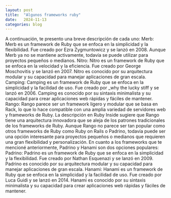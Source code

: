 ```yaml
---
layout: post
title:  "Algunos frameworks ruby"
date:   2024-11-13
categories: blog
---
```


A continuación, te presento una breve descripción de cada uno:
Merb: Merb es un framework de Ruby que se enfoca en la simplicidad y la flexibilidad. Fue creado por Ezra Zygmuntowicz y se lanzó en 2008. Aunque Merb ya no se mantiene activamente, todavía se puede utilizar para proyectos pequeños o medianos.
Nitro: Nitro es un framework de Ruby que se enfoca en la velocidad y la eficiencia. Fue creado por George Moschovitis y se lanzó en 2007. Nitro es conocido por su arquitectura modular y su capacidad para manejar aplicaciones de gran escala.
Camping: Camping es un framework de Ruby que se enfoca en la simplicidad y la facilidad de uso. Fue creado por _why the lucky stiff y se lanzó en 2006. Camping es conocido por su sintaxis minimalista y su capacidad para crear aplicaciones web rápidas y fáciles de mantener.
Rango: Rango parece ser un framework ligero y modular que se basa en Rack, lo que lo hace compatible con una amplia variedad de servidores web y frameworks de Ruby.
La descripción en Ruby Inside sugiere que Rango tiene una arquitectura innovadora que se aleja de los patrones tradicionales de los frameworks de Ruby.
Aunque Rango no parece ser tan popular como otros frameworks de Ruby como Ruby on Rails o Padrino, todavía puede ser una opción interesante para proyectos pequeños o medianos que requieren una gran flexibilidad y personalización.
En cuanto a los frameworks que te mencioné anteriormente, Padrino y Hanami son dos opciones populares:
Padrino: Padrino es un framework de Ruby que se enfoca en la simplicidad y la flexibilidad. Fue creado por Nathan Esquenazi y se lanzó en 2009. Padrino es conocido por su arquitectura modular y su capacidad para manejar aplicaciones de gran escala.
Hanami: Hanami es un framework de Ruby que se enfoca en la simplicidad y la facilidad de uso. Fue creado por Luca Guidi y se lanzó en 2014. Hanami es conocido por su sintaxis minimalista y su capacidad para crear aplicaciones web rápidas y fáciles de mantener.
